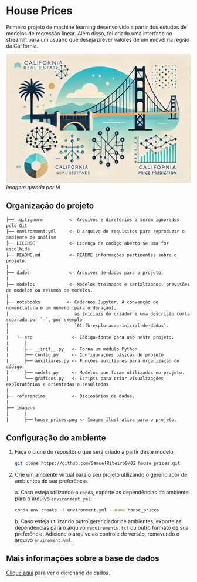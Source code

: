 # House Prices

Primeiro projeto de machine learning desenvolvido a partir dos estudos de modelos de regressão linear.
Além disso, foi criado uma interface no streamlit para um usuário que deseja prever valores de um imóvel na região da Califórnia.

![FIGURA](imagens/house_prices.png)
*Imagem gerada por IA*

## Organização do projeto

```
├── .gitignore          <- Arquivos e diretórios a serem ignorados pelo Git
├── environment.yml     <- O arquivo de requisitos para reproduzir o ambiente de análise
├── LICENSE             <- Licença de código aberto se uma for escolhida
├── README.md           <- README informações pertinentes sobre o projeto.
|
├── dados               <- Arquivos de dados para o projeto.
|
├── modelos             <- Modelos treinados e serializados, previsões de modelos ou resumos de modelos.
|
├── notebooks          <- Cadernos Jupyter. A convenção de nomenclatura é um número (para ordenação),
│                         as iniciais do criador e uma descrição curta separada por `-`, por exemplo
│                         `01-fb-exploracao-inicial-de-dados`.
│
|   └──src               <- Código-fonte para uso neste projeto.
|      │
|      ├── __init__.py   <- Torna um módulo Python
|      ├── config.py     <- Configurações básicas do projeto
|      ├── auxiliares.py <- Funções auxiliares para organização do código.
|      ├── models.py     <- Modelos que foram utilizados no projeto.
|      └── graficos.py   <- Scripts para criar visualizações exploratórias e orientadas a resultados
|
├── referencias          <- Dicionários de dados.
|
├── imagens         
│      |
|      ├── house_prices.png <- Imagem ilustrativa para o projeto.
```

## Configuração do ambiente

1. Faça o clone do repositório que será criado a partir deste modelo.

    ```bash
    git clone https://github.com/SamuelRibeiro9/02_house_prices.git
    ```

2. Crie um ambiente virtual para o seu projeto utilizando o gerenciador de ambientes de sua preferência.

    a. Caso esteja utilizando o `conda`, exporte as dependências do ambiente para o arquivo `environment.yml`:

      ```bash
      conda env create -f environment.yml --name house_prices
      ```

    b. Caso esteja utilizando outro gerenciador de ambientes, exporte as dependências
    para o arquivo `requirements.txt` ou outro formato de sua preferência. Adicione o
    arquivo ao controle de versão, removendo o arquivo `enviroment.yml`.

## Mais informações sobre a base de dados

[Clique aqui](referencias/01_dicionario_de_dados.md) para ver o dicionário de dados.
